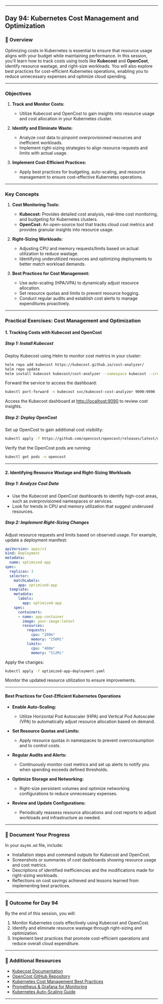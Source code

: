﻿---

## Day 94: Kubernetes Cost Management and Optimization

### 📘 Overview

Optimizing costs in Kubernetes is essential to ensure that resource usage aligns with your budget while maintaining performance. In this session, you'll learn how to track costs using tools like **Kubecost** and **OpenCost**, identify resource wastage, and right-size workloads. You will also explore best practices for cost-efficient Kubernetes operations, enabling you to reduce unnecessary expenses and optimize cloud spending.

---


### Objectives

1. **Track and Monitor Costs:**  
   - Utilize Kubecost and OpenCost to gain insights into resource usage and cost allocation in your Kubernetes cluster.

2. **Identify and Eliminate Waste:**  
   - Analyze cost data to pinpoint overprovisioned resources and inefficient workloads.
   - Implement right-sizing strategies to align resource requests and limits with actual usage.

3. **Implement Cost-Efficient Practices:**  
   - Apply best practices for budgeting, auto-scaling, and resource management to ensure cost-effective Kubernetes operations.

---

### Key Concepts

1. **Cost Monitoring Tools:**
   - **Kubecost:** Provides detailed cost analysis, real-time cost monitoring, and budgeting for Kubernetes clusters.
   - **OpenCost:** An open-source tool that tracks cloud cost metrics and provides granular insights into resource usage.

2. **Right-Sizing Workloads:**
   - Adjusting CPU and memory requests/limits based on actual utilization to reduce wastage.
   - Identifying underutilized resources and optimizing deployments to better match workload demands.

3. **Best Practices for Cost Management:**
   - Use auto-scaling (HPA/VPA) to dynamically adjust resource allocation.
   - Set resource quotas and limits to prevent resource hogging.
   - Conduct regular audits and establish cost alerts to manage expenditures proactively.

---


### Practical Exercises: Cost Management and Optimization

#### 1. Tracking Costs with Kubecost and OpenCost

##### Step 1: Install Kubecost
Deploy Kubecost using Helm to monitor cost metrics in your cluster:
```bash
helm repo add kubecost https://kubecost.github.io/cost-analyzer/
helm repo update
helm install kubecost kubecost/cost-analyzer --namespace kubecost --create-namespace
```
Forward the service to access the dashboard:
```bash
kubectl port-forward -n kubecost svc/kubecost-cost-analyzer 9090:9090
```
Access the Kubecost dashboard at [http://localhost:9090](http://localhost:9090) to review cost insights.

##### Step 2: Deploy OpenCost
Set up OpenCost to gain additional cost visibility:
```bash
kubectl apply -f https://github.com/opencost/opencost/releases/latest/download/opencost.yaml
```
Verify that the OpenCost pods are running:
```bash
kubectl get pods -n opencost
```

---

#### 2. Identifying Resource Wastage and Right-Sizing Workloads

##### Step 1: Analyze Cost Data
- Use the Kubecost and OpenCost dashboards to identify high-cost areas, such as overprovisioned namespaces or services.
- Look for trends in CPU and memory utilization that suggest underused resources.

##### Step 2: Implement Right-Sizing Changes
Adjust resource requests and limits based on observed usage. For example, update a deployment manifest:
```yaml
apiVersion: apps/v1
kind: Deployment
metadata:
  name: optimized-app
spec:
  replicas: 3
  selector:
    matchLabels:
      app: optimized-app
  template:
    metadata:
      labels:
        app: optimized-app
    spec:
      containers:
      - name: app-container
        image: your-image:latest
        resources:
          requests:
            cpu: "200m"
            memory: "256Mi"
          limits:
            cpu: "400m"
            memory: "512Mi"
```
Apply the changes:
```bash
kubectl apply -f optimized-app-deployment.yaml
```
Monitor the updated resource utilization to ensure improvements.

---


#### Best Practices for Cost-Efficient Kubernetes Operations

- **Enable Auto-Scaling:**  
  - Utilize Horizontal Pod Autoscaler (HPA) and Vertical Pod Autoscaler (VPA) to automatically adjust resource allocation based on demand.

- **Set Resource Quotas and Limits:**  
  - Apply resource quotas in namespaces to prevent overconsumption and to control costs.

- **Regular Audits and Alerts:**  
  - Continuously monitor cost metrics and set up alerts to notify you when spending exceeds defined thresholds.

- **Optimize Storage and Networking:**  
  - Right-size persistent volumes and optimize networking configurations to reduce unnecessary expenses.

- **Review and Update Configurations:**  
  - Periodically reassess resource allocations and cost reports to adjust workloads and infrastructure as needed.

---


### 📝 Document Your Progress

In your `day94.md` file, include:
- Installation steps and command outputs for Kubecost and OpenCost.
- Screenshots or summaries of cost dashboards showing resource usage and cost metrics.
- Descriptions of identified inefficiencies and the modifications made for right-sizing workloads.
- Reflections on cost savings achieved and lessons learned from implementing best practices.

---

### 🎯 Outcome for Day 94

By the end of this session, you will:
1. Monitor Kubernetes costs effectively using Kubecost and OpenCost.
2. Identify and eliminate resource wastage through right-sizing and optimization.
3. Implement best practices that promote cost-efficient operations and reduce overall cloud expenditure.

---

### 🔗 Additional Resources

- [Kubecost Documentation](https://docs.kubecost.com/)
- [OpenCost GitHub Repository](https://github.com/opencost/opencost)
- [Kubernetes Cost Management Best Practices](https://kubernetes.io/docs/concepts/cluster-administration/manage-deployment/#cost-management)
- [Prometheus & Grafana for Monitoring](https://prometheus.io/docs/introduction/overview/)
- [Kubernetes Auto-Scaling Guide](https://kubernetes.io/docs/tasks/run-application/horizontal-pod-autoscale/)

---